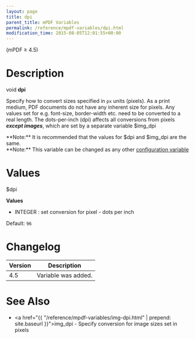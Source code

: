 ```yaml
---
layout: page
title: dpi
parent_title: mPDF Variables
permalink: /reference/mpdf-variables/dpi.html
modification_time: 2015-08-05T12:01:55+00:00
---
```


(mPDF &ge; 4.5)

# Description

void **dpi**

Specify how to convert sizes specified in `px` units (pixels). As a print medium, PDF documents do not have any
inherent size for pixels. Any values set for e.g. font-size, border-width etc. need to be converted to a real length.
The dots-per-inch (dpi) affects all conversions from pixels ***except images***, which are set by a separate variable
<span class="parameter">$img_dpi</span>

<div class="alert alert-info" role="alert" markdown="1">
  **Note:** It is recommended that the values for
  <span class="parameter">$dpi</span> and <span class="parameter">$img_dpi</span> are the same.
</div>

<div class="alert alert-info" role="alert" markdown="1">
  **Note:** This variable can be changed as any other
  <a href="{{ "/configuration/configuration-v7-x.html" | prepend: site.baseurl }}">configuration variable</a>
</div>

# Values

<span class="parameter">$dpi</span>

**Values**

* <span class="smallblock">INTEGER </span>: set conversion for pixel - dots per inch

Default: `96`


# Changelog

<table class="table">
<thead>
<tr>
  <th>Version</th>
  <th>Description</th>
</tr>
</thead>
<tbody>
<tr>
  <td>4.5</td>
  <td>Variable was added.</td>
</tr>
</tbody>
</table>

# See Also

- <a href="{{ "/reference/mpdf-variables/img-dpi.html" | prepend: site.baseurl }}">img_dpi</a> - Specify conversion for image sizes set in pixels
